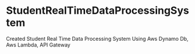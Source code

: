 # StudentRealTimeDataProcessingSystem
Created Student Real Time Data  Processing System Using Aws Dynamo Db, Aws Lambda, API Gateway
